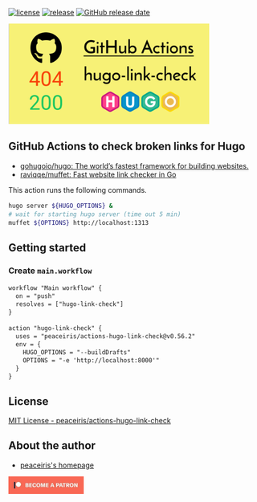 [![license](https://img.shields.io/github/license/peaceiris/actions-hugo-link-check.svg)](https://github.com/peaceiris/actions-hugo-link-check/blob/master/LICENSE)
[![release](https://img.shields.io/github/release/peaceiris/actions-hugo-link-check.svg)](https://github.com/peaceiris/actions-hugo-link-check/releases/latest)
[![GitHub release date](https://img.shields.io/github/release-date/peaceiris/actions-hugo-link-check.svg)](https://github.com/peaceiris/actions-hugo-link-check/releases)

<img width="400" alt="GitHub Actions to check broken links for Hugo" src="./images/ogp.svg">



## GitHub Actions to check broken links for Hugo

- [gohugoio/hugo: The world’s fastest framework for building websites.](https://github.com/gohugoio/hugo)
- [raviqqe/muffet: Fast website link checker in Go](https://github.com/raviqqe/muffet)

This action runs the following commands.

```sh
hugo server ${HUGO_OPTIONS} &
# wait for starting hugo server (time out 5 min)
muffet ${OPTIONS} http://localhost:1313
```



## Getting started

### Create `main.workflow`

```hcl
workflow "Main workflow" {
  on = "push"
  resolves = ["hugo-link-check"]
}

action "hugo-link-check" {
  uses = "peaceiris/actions-hugo-link-check@v0.56.2"
  env = {
    HUGO_OPTIONS = "--buildDrafts"
    OPTIONS = "-e 'http://localhost:8000'"
  }
}
```



## License

[MIT License - peaceiris/actions-hugo-link-check]

[MIT License - peaceiris/actions-hugo-link-check]: https://github.com/peaceiris/actions-hugo-link-check/blob/master/LICENSE



## About the author

- [peaceiris's homepage](https://peaceiris.com/)

<a href="https://www.patreon.com/peaceiris"><img src="./images/patreon.jpg" alt="peaceiris - Patreon" width="150px"></a>
